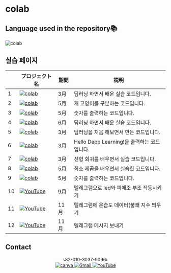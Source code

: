 # colab
## Language used in the repository📚
![colab](https://img.shields.io/badge/googlecolab-1572B6?style=for-the-badge&logo=googlecolab&logoColor=orange)

## 실습 페이지
|  | プロジェクト名     | 期間          | 説明                 |
|------------------------|------------------------|---------------|--------------------|
 |1|<a href="https://colab.research.google.com/drive/15-YJgeKIPPaLoWhLi8JPXq9ZpUlpSTZE"><img src="https://img.shields.io/badge/googlecolab-1572B6?style=for-the-badge&logo=googlecolab&logoColor=orange"   alt="colab">|3月|딥러닝 하면서 배운 실습 코드입니다.|
 |2|<a href="https://colab.research.google.com/drive/1SeoQyzn-Fd6uF-hsABAHTzFvmIRJga4d"><img src="https://img.shields.io/badge/googlecolab-1572B6?style=for-the-badge&logo=googlecolab&logoColor=orange"   alt="colab">|5月|개 고양이를 구분하는 코드입니다.|
 |3|<a href="https://colab.research.google.com/drive/10QAlPm5WNZ_UP8Kq8Xui11zIpzqaFVkE"><img src="https://img.shields.io/badge/googlecolab-1572B6?style=for-the-badge&logo=googlecolab&logoColor=orange"   alt="colab">|5月|숫자를 출력하는 코드입니다.|
  |4|<a href="https://colab.research.google.com/drive/13BsWirlQYtSie8yZ2xstI9gl1KEz_qwh"><img src="https://img.shields.io/badge/googlecolab-1572B6?style=for-the-badge&logo=googlecolab&logoColor=orange"   alt="colab">|6月|딥러닝 하면서 배운 실습 코드입니다.|
 |5|<a href="https://colab.research.google.com/drive/1ur-7zbxOlj91kbfUxyngBFvVEFnfaBAI"><img src="https://img.shields.io/badge/googlecolab-1572B6?style=for-the-badge&logo=googlecolab&logoColor=orange"   alt="colab">|3月|딥러닝을 처음 해보면서 만든 코드입니다.|
 |6|<a href="https://colab.research.google.com/drive/1Se6G9t56TANvhoAIz4NC5USaqNXOdeJ5"><img src="https://img.shields.io/badge/googlecolab-1572B6?style=for-the-badge&logo=googlecolab&logoColor=orange"   alt="colab">|3月|Hello Depp Learning!을 출력하는 코드입니다.|
 |7|<a href="https://colab.research.google.com/drive/1SF7K3hkQNzeVJqpC3HXqV4wCcW96pw6P"><img src="https://img.shields.io/badge/googlecolab-1572B6?style=for-the-badge&logo=googlecolab&logoColor=orange"   alt="colab">|3月|선형 회귀를 배우면서 실습 코드입니다.|
 |8|<a href="https://colab.research.google.com/drive/1LMtTFH2b81vwKfgKiDfhbksQfUfBdzc4"><img src="https://img.shields.io/badge/googlecolab-1572B6?style=for-the-badge&logo=googlecolab&logoColor=orange"   alt="colab">|5月| 최소 제곱을 배우면서 실습한 코드입니다.|
 |9|<a href="https://colab.research.google.com/drive/10QAlPm5WNZ_UP8Kq8Xui11zIpzqaFVkE"><img src="https://img.shields.io/badge/googlecolab-1572B6?style=for-the-badge&logo=googlecolab&logoColor=orange"   alt="colab">|5月|숫자를 출력하는 코드입니다.|
 |10|<a href="https://www.youtube.com/watch?v=vdfIM9Lhlps"><img src="https://img.shields.io/badge/-YouTube-red?style=for-the-badge&logo=youtube"   alt="YouTube">|9月|텔레그램으로 led와 피에조 부조 작동시키기|
 |11|<a href="https://www.youtube.com/watch?v=szraAEoabFY"><img src="https://img.shields.io/badge/-YouTube-red?style=for-the-badge&logo=youtube"   alt="YouTube">|11月|텔레그램에 온습도 데이터(불쾌 지수 띄우기|
 |12|<a href="https://www.youtube.com/watch?v=o7kvIzdei80"><img src="https://img.shields.io/badge/-YouTube-red?style=for-the-badge&logo=youtube"   alt="YouTube">|11月|텔레그램 메시지 보내기|
## Contact 
 
<p align="center">
 📞82-010-3037-9096📞<br>
 <a href="https://www.canva.com/design/DAFzY5opUiA/Ge33dSKE16cErBaDJDp-BA/edit">
    <img src="https://img.shields.io/badge/canva-purple?style=for-the-badge&logo=canva" alt="canva">
  </a>
  <a href="mailto:a01030379096@gmail.com">
    <img src="https://img.shields.io/badge/-Gmail-red?style=for-the-badge&logo=Gmail" alt="Gmail">
  </a>
  <a href="https://www.youtube.com/channel/UC484ZJMavtoPOI4ey-HFdCA">
   <img src="https://img.shields.io/badge/-YouTube-red?style=for-the-badge&logo=youtube"   alt="YouTube">
 </a>
</p>
